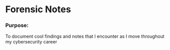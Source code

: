 # Forensic Notes

### Purpose:
To document cool findings and notes that I encounter as I move throughout my cybersecurity career